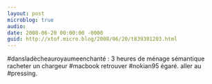 ```yaml
---
layout: post
microblog: true
audio: 
date: 2008-06-20 00:00:00 -0000
guid: http://xtof.micro.blog/2008/06/20/t839301203.html
---
```

#dansladècheauroyaumeenchanté : 3 heures de ménage sémantique racheter un chargeur #macbook retrouver #nokian95 égaré. aller au #pressing.

